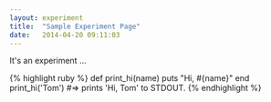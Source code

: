 ```yaml
---
layout: experiment
title:  "Sample Experiment Page"
date:   2014-04-20 09:11:03
---
```


It's an experiment ...

{% highlight ruby %}
def print_hi(name)
  puts "Hi, #{name}"
end
print_hi('Tom')
#=> prints 'Hi, Tom' to STDOUT.
{% endhighlight %}

